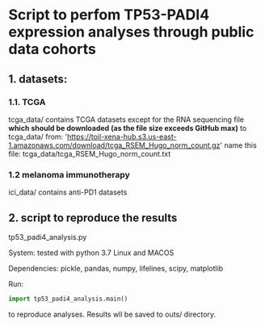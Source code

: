 # Script to perfom TP53-PADI4 expression analyses through public data cohorts

## 1. datasets:
### 1.1. TCGA
tcga_data/ contains TCGA datasets except for the RNA sequencing file **which should be downloaded (as the file size exceeds GitHub max)** to tcga_data/ from:
'https://toil-xena-hub.s3.us-east-1.amazonaws.com/download/tcga_RSEM_Hugo_norm_count.gz'
name this file: tcga_data/tcga_RSEM_Hugo_norm_count.txt

### 1.2 melanoma immunotherapy
ici_data/ contains anti-PD1 datasets


## 2. script to reproduce the results
tp53_padi4_analysis.py

System: tested with python 3.7 Linux and MACOS

Dependencies: pickle, pandas, numpy, lifelines, scipy, matplotlib

Run:

```python
import tp53_padi4_analysis.main()
```

to reproduce analyses. Results wll be saved to outs/ directory.
